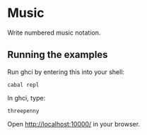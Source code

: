 # Music

Write numbered music notation.

## Running the examples

Run ghci by entering this into your shell:

```
cabal repl
```

In ghci, type:

```
threepenny
```

Open [http://localhost:10000/](http://localhost:10000/) in your browser.
